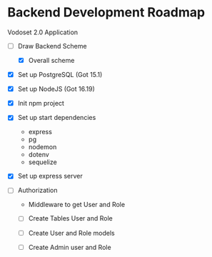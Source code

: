 

# Backend Development Roadmap
Vodoset 2.0 Application

- [ ] Draw Backend Scheme
    - [x] Overall scheme

- [x] Set up PostgreSQL (Got 15.1)
- [x] Set up NodeJS (Got 16.19)

- [x] Init npm project
- [x] Set up start dependencies
    - express
    - pg
    - nodemon
    - dotenv
    - sequelize

- [x] Set up express server

- [ ] Authorization
    * Middleware to get User and Role
    - [ ] Create Tables User and Role
    - [ ] Create User and Role models
    - [ ] Create Admin user and Role 


